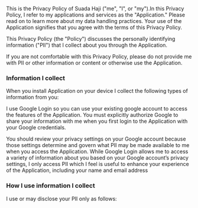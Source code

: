 This is the Privacy Policy of Suada Haji ("me", "I", or "my").In this Privacy Policy, I refer to my applications and services as the "Application." Please read on to learn more about my data handling practices. Your use of the Application signifies that you agree with the terms of this Privacy Policy. 

This Privacy Policy (the "Policy") discusses the personally identifying information ("PII") that I collect about you through the Application.


If you are not comfortable with this Privacy Policy, please do not provide me with PII or other information or content or otherwise use the Application.

### Information I collect

When you install Application on your device I collect the following types of information from you:

I use Google Login so you can use your existing google account to access the features of the Application. You must explicitly authorize Google to share your information with me when you first login to the Application with your Google credentials.

You should review your privacy settings on your Google account because those settings determine and govern what PII may be made available to me when you access the Application. While Google Login allows me to access a variety of information about you based on your Google account’s privacy settings, I only access PII which I feel is useful to enhance your experience of the Application, including your name and email address


### How I use information I collect

I use or may disclose your PII only as follows:


